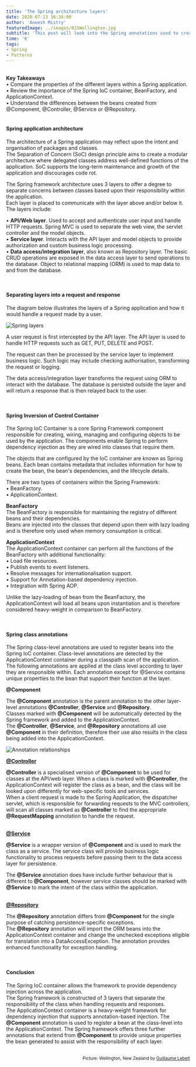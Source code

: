 ```yaml
---
title: 'The Spring architecture layers'
date: 2020-07-13 16:34:00
author: 'Aneesh Mistry'
featuredImage: ../images/015Wellington.jpg
subtitle: 'This post will look into the Spring annotations used to create custom beans for the various layers of a Spring application.'
time: '6'
tags:
- Spring
- Patterns
---
```

<br>
<strong>Key Takeaways</strong><br>
&#8226; Compare the properties of the different layers within a Spring application.<br>
&#8226; Review the importance of the Spring IoC container, BeanFactory, and ApplicationContext.<br>
&#8226; Understand the differences between the beans created from @Component, @Controller, @Service or @Repository.<br>

<br>
<h4>Spring application architecture</h4>
<p>
The architecture of a Spring application may reflect upon the intent and organisation of packages and classes.<br>
The Separation of Concern (SoC) design principle aims to create a modular architecture where delegated classes address well-defined functions of the application. SoC supports the long-term maintenance and growth of the application and discourages code rot.
</p>
<p>
The Spring framework architecture uses 3 layers to offer a degree to separate concerns between classes based upon their responsibility within the application.<br>
Each layer is placed to communicate with the layer above and/or below it. The layers include:<br>

&#8226; <strong>API/Web layer</strong>. Used to accept and authenticate user input and handle HTTP requests. Spring MVC is used to separate the web view, the servlet controller and the model objects.<br>
&#8226; <strong>Service layer</strong>. Interacts with the API layer and model objects to provide authorization and custom business logic processing. <br>
&#8226; <strong>Data access/integration layer</strong>, also known as Repository layer. The basic CRUD operations are exposed in the data access layer to send operations to the database. Object to relational mapping (ORM) is used to map data to and from the database. <br>
</p>

<br>
<h4>Separating layers into a request and response</h4>
<p>
The diagram below illustrates the layers of a Spring application and how it would handle a request made by a user.
</p>

![Spring layers](../../src/images/015layers.png)

<p>
A user request is first intercepted by the API layer. The API layer is used to handle HTTP requests such as GET, PUT, DELETE and POST.
</p>
<p>
The request can then be processed by the service layer to implement business logic. Such logic may include checking authorisation, transforming the request or logging. 
</p>
<p>
The data access/integration layer transforms the request using ORM to interact with the database. The database is persisted outside the layer and will return a response that is then relayed back to the user.
</p>

<br>
<h4>Spring Inversion of Control Container</h4>
<p>
The Spring IoC Container is a core Spring Framework component responsible for creating, wiring, managing and configuring objects to be used by the application. The components enable Spring to perform dependency injection as they are wired into classes that require them.
</p>
<p>
The objects that are configured by the IoC container are known as Spring beans. Each bean contains metadata that includes information for how to create the bean, the bean's dependencies, and the lifecycle details. 
</p>
<p>
There are two types of containers within the Spring Framework:<br>
&#8226; BeanFactory.<br>
&#8226; ApplicationContext.<br>
</p>
<p>
<strong>BeanFactory</strong><br>
The BeanFactory is responsible for maintaining the registry of different beans and their dependencies.<br>
Beans are injected into the classes that depend upon them with lazy loading and is therefore only used when memory consumption is critical.
</p>
<p>
<strong>ApplicationContext</strong><br>
The ApplicationContext container can perform all the functions of the BeanFactory with additional functionality:<br>
&#8226; Load file resources.<br>
&#8226; Publish events to event listeners.<br>
&#8226; Resolve messages for internationalisation support.<br>
&#8226; Support for Annotation-based dependency injection.<br>
&#8226; Integration with Spring AOP.<br>
</p>
<p>
Unlike the lazy-loading of bean from the BeanFactory, the ApplicationContext will load all beans upon instantiation and is therefore considered heavy-weight in comparison to BeanFactory.
</p>

<br>
<h4>Spring class annotations</h4>
<p>
The Spring class-level annotations are used to register beans into the Spring IoC container. Class-level annotations are detected by the ApplicationContext container during a classpath scan of the application.<br>
The following annotations are applied at the class level according to layer they are responsible within. Each annotation except for @Service contains unique properties to the bean that support their function at the layer.
</p>
<strong>@Component</strong><br>
<p>
The <strong>@Component</strong> annotation is the parent annotation to the other layer-level annotations <strong>@Controller</strong>, <strong>@Service</strong> and <strong>@Repository</strong>.<br>
Classes marked with <strong>@Component</strong> will be automatically detected by the Spring framework and added to the ApplicationContext.<br>
The <strong>@Controller</strong>, <strong>@Service</strong>, and <strong>@Repository</strong> annotations all use <strong>@Component</strong> in their definition, therefore their use also results in the class being added into the ApplicationContext.
</p>

![Annotation relationships](../../src/images/015Annotations.png)


<strong><u>@Controller</u></strong><br>
<p>
<strong>@Controller</strong> is a specialised version of <strong>@Component</strong> to be used for classes at the API/web layer. When a class is marked with <strong>@Controller</strong>, the ApplicationContext will register the class as a bean, and the class will be looked upon differently for web-specific tools and services.<br>
When a client request is made to the Spring Application, the dispatcher servlet, which is responsible for forwarding requests to the MVC controllers, will scan all classes marked as <strong>@Controller</strong> to find the appropriate <strong>@RequestMapping</strong> annotation to handle the request.
</p>
<br>
<strong><u>@Service</u></strong><br>
<p>
<strong>@Service</strong> is a wrapper version of <strong>@Component</strong> and is used to mark the class as a service.
The service class will provide business logic functionality to process requests before passing them to the data access layer for persistence.
</p>
<p>
The <strong>@Service</strong> annotation does have include further behaviour that is different to <strong>@Component</strong>, however service classes should be marked with <strong>@Service</strong> to mark the intent of the class within the application.
</p>
<br>
<strong><u>@Repository</u></strong><br>
<p>
The <strong>@Repository</strong> annotation differs from <strong>@Component</strong> for the single purpose of catching persistence-specific exceptions.<br>
The <strong>@Repository</strong> annotation will import the ORM beans into the ApplicationContext container and change the unchecked exceptions eligible for translation into a DataAccessException.
The annotation provides enhanced functionality for exception handling.
</p>

<br>
<h4>Conclusion</h4>
<p>
The Spring IoC container allows the framework to provide dependency injection across the application.<br>
The Spring framework is constructed of 3 layers that separate the responsibility of the class when handling requests and responses.<br>
The ApplicationContext container is a heavy-weight framework for dependency injection that supports annotation-based injection. The <strong>@Component</strong> annotation is used to register a bean at the class-level into the ApplicationContext. 
The Spring framework offers three further annotations that extend from <strong>@Component</strong> to provide unique properties the bean generated to assist with the responsibility of each layer.
</p>

<br>
<small style="float: right;" >Picture: Wellington, New Zealand by <a target="_blank" href="https://unsplash.com/@glebelt_">Guillaume Lebelt</small></a><br>